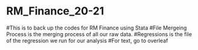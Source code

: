 # RM_Finance_20-21

#This is to back up the codes for RM Finance using Stata
#File Mergeing Process is the merging process of all our raw data.
#Regressions is the file of the regression we run for our analysis
#For text, go to overleaf
